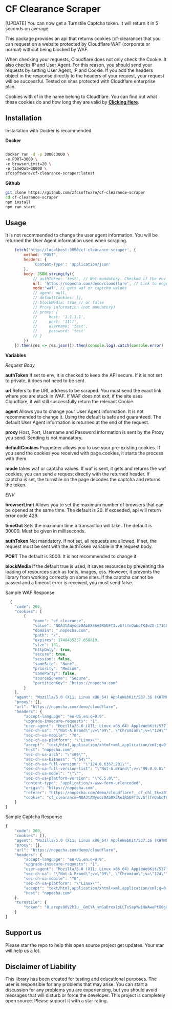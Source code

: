 # CF Clearance Scraper

[UPDATE] You can now get a Turnstile Captcha token. It will return it in 5 seconds on average.

This package provides an api that returns cookies (cf-clearance) that you can request on a website protected by Cloudflare WAF (corporate or normal) without being blocked by WAF.

When checking your requests, Cloudflare does not only check the Cookie. It also checks IP and User Agent. For this reason, you should send your requests by setting User Agent, IP and Cookie. If you add the headers object in the response directly to the headers of your request, your request will be successful. Tested on sites protected with Cloudflare enterprise plan.

Cookies with cf in the name belong to Cloudflare. You can find out what these cookies do and how long they are valid by **[Clicking Here](https://developers.cloudflare.com/fundamentals/reference/policies-compliances/cloudflare-cookies/)**.

## Installation

Installation with Docker is recommended.

**Docker**

```bash

docker run -d -p 3000:3000 \
-e PORT=3000 \
-e browserLimit=20 \
-e timeOut=30000 \
zfcsoftware/cf-clearance-scraper:latest

```
**Github**

```bash
git clone https://github.com/zfcsoftware/cf-clearance-scraper
cd cf-clearance-scraper
npm install
npm run start
```

## Usage

It is not recommended to change the user agent information. You will be returned the User Agent information used when scraping.

```js
    fetch('http://localhost:3000/cf-clearance-scraper', {
        method: 'POST',
        headers: {
            'Content-Type': 'application/json'
        },
        body: JSON.stringify({
            // authToken: 'test', // Not mandatory. Checked if the env variable is set.
            url: 'https://nopecha.com/demo/cloudflare', // Link to engrave
            mode:"waf", // gets waf or captcha values
            // agent: null,
            // defaultCookies: [],
            // blockMedia: true // or false
            // Proxy information (not mandatory)
            // proxy: {
            //     host: '1.1.1.1',
            //     port: '1111',
            //     username: 'test',
            //     password: 'test'
            // }
        })
    }).then(res => res.json()).then(console.log).catch(console.error)
```

**Variables**

*Request Body*

**authToken** If set to env, it is checked to keep the API secure. If it is not set to private, it does not need to be sent.

**url** Refers to the URL address to be scraped. You must send the exact link where you are stuck in WAF. If WAF does not exit, if the site uses Cloudflare, it will still successfully return the relevant Cookie.

**agent** Allows you to change your User Agent information. It is not recommended to change it. Using the default is safe and guaranteed. The default User Agent information is returned at the end of the request.

**proxy** Host, Port, Username and Password information is sent by the Proxy you send. Sending is not mandatory.

**defaultCookies** Puppeteer allows you to use your pre-existing cookies. If you send the cookies you received with page.cookies, it starts the process with them.

**mode** takes waf or captcha values. If waf is sent, it gets and returns the waf cookies, you can send a request directly with the returned header. If captcha is set, the turnstile on the page decodes the captcha and returns the token.

*ENV*

**browserLimit** Allows you to set the maximum number of browsers that can be opened at the same time. The default is 20. If exceeded, api will return error code 429.

**timeOut** Sets the maximum time a transaction will take. The default is 30000. Must be given in milliseconds.

**authToken** Not mandatory. If not set, all requests are allowed. If set, the request must be sent with the authToken variable in the request body.

**PORT** The default is 3000. It is not recommended to change it.

**blockMedia** If the default true is used, it saves resources by preventing the loading of resources such as fonts, images, css. However, it prevents the library from working correctly on some sites. If the captcha cannot be passed and a timeout error is received, you must send false.

Sample WAF Response

```js
  {
    "code": 200,
    "cookies": [
        {
            "name": "cf_clearance",
            "value": "NOA3tAWyodzOAb8X3Ae3R5UFTIvvGflfnQaboTKJwZ8-1716899254-1.0.1.1-x18bw9OFEDYSLDNSXZY3E9huAowzZXX0qhd3n7_PnwsqtVSJi6JII7DZ_sBXVpS1drLeAOhaUIbMDYq4vbkBnA",
            "domain": ".nopecha.com",
            "path": "/",
            "expires": 1748435257.058819,
            "size": 161,
            "httpOnly": true,
            "secure": true,
            "session": false,
            "sameSite": "None",
            "priority": "Medium",
            "sameParty": false,
            "sourceScheme": "Secure",
            "partitionKey": "https://nopecha.com"
        }
    ],
    "agent": "Mozilla/5.0 (X11; Linux x86_64) AppleWebKit/537.36 (KHTML, like Gecko) Chrome/124.0.0.0 Safari/537.36",
    "proxy": {},
    "url": "https://nopecha.com/demo/cloudflare",
    "headers": {
        "accept-language": "en-US,en;q=0.9",
        "upgrade-insecure-requests": "1",
        "user-agent": "Mozilla/5.0 (X11; Linux x86_64) AppleWebKit/537.36 (KHTML, like Gecko) Chrome/124.0.0.0 Safari/537.36",
        "sec-ch-ua": "\"Not-A.Brand\";v=\"99\", \"Chromium\";v=\"124\"",
        "sec-ch-ua-mobile": "?0",
        "sec-ch-ua-platform": "\"Linux\"",
        "accept": "text/html,application/xhtml+xml,application/xml;q=0.9,image/avif,image/webp,image/apng,*/*;q=0.8,application/signed-exchange;v=b3;q=0.7",
        "host": "nopecha.com",
        "sec-ch-ua-arch": "\"x86\"",
        "sec-ch-ua-bitness": "\"64\"",
        "sec-ch-ua-full-version": "\"124.0.6367.201\"",
        "sec-ch-ua-full-version-list": "\"Not-A.Brand\";v=\"99.0.0.0\", \"Chromium\";v=\"124.0.6367.201\"",
        "sec-ch-ua-model": "\"\"",
        "sec-ch-ua-platform-version": "\"6.5.0\"",
        "content-type": "application/x-www-form-urlencoded",
        "origin": "https://nopecha.com",
        "referer": "https://nopecha.com/demo/cloudflare?__cf_chl_tk=zBTFi8_2iwW24b49NbcAZtppcSPfJhNgEqt31K4DpbM-1716899254-0.0.1.1-1365",
        "cookie": "cf_clearance=NOA3tAWyodzOAb8X3Ae3R5UFTIvvGflfnQaboTKJwZ8-1716899254-1.0.1.1-x18bw9OFEDYSLDNSXZY3E9huAowzZXX0qhd3n7_PnwsqtVSJi6JII7DZ_sBXVpS1drLeAOhaUIbMDYq4vbkBnA"
    }
}
```

Sample Captcha Response

```js
{
    "code": 200,
    "cookies": [],
    "agent": "Mozilla/5.0 (X11; Linux x86_64) AppleWebKit/537.36 (KHTML, like Gecko) Chrome/124.0.0.0 Safari/537.36",
    "proxy": {},
    "url": "https://nopecha.com/demo/cloudflare",
    "headers": {
        "accept-language": "en-US,en;q=0.9",
        "upgrade-insecure-requests": "1",
        "user-agent": "Mozilla/5.0 (X11; Linux x86_64) AppleWebKit/537.36 (KHTML, like Gecko) Chrome/124.0.0.0 Safari/537.36",
        "sec-ch-ua": "\"Not-A.Brand\";v=\"99\", \"Chromium\";v=\"124\"",
        "sec-ch-ua-mobile": "?0",
        "sec-ch-ua-platform": "\"Linux\"",
        "accept": "text/html,application/xhtml+xml,application/xml;q=0.9,image/avif,image/webp,image/apng,*/*;q=0.8,application/signed-exchange;v=b3;q=0.7",
        "host": "nopecha.com"
    },
    "turnstile": {
        "token": "0.arxps90V2kIu__GmCYA_vnGaDrxxlpLLTxSapYw1HWAwePtX0gUiuI6x-04vg-h2GO0UTGfaBAFFlEvaKK2N-I8iFnWdXuMiwNDxdVI9HfOViAHdQyXo0SPXX_JjyKFzPMZC1ITEPrrgamRreQJYcqDFziyHguLgNAG_gIxGHyH14sOH9C-4s5MP0PGyxOZ2lIu-HTfSCWNPKsDp2XXU86fg8dpNsEAr-iZKvfeIDCFiDHJMAxCIbUHSECmuI6OvNbnThgrLBmXPoKeeXaFSsca2uAuifgREIOqkYiu01Z1taqkbHi5XPOkzGDPV9j28gfgA4Kw9toDw1LRLOCXMlA3UlLDGdCWczzB1heL2k9TjktFOY_IuXatphuDb25BEtt8IkX6f5nD8510hSiW1AaT19tgg8lJX9NOFEbRzpzp5VM5wzwhuNXuVWz0rWDDR.T1e1PogmtR4GZuk3nFmsXw.c6e5f9f47a81c53accd6ae5ad1761be39d3bcc566304fef659d96a56c329e719"
    }
}
```

## Support us

Please star the repo to help this open source project get updates. Your star will help us a lot.

## Disclaimer of Liability

This library has been created for testing and educational purposes. The user is responsible for any problems that may arise. You can start a discussion for any problems you are experiencing, but you should avoid messages that will disturb or force the developer. This project is completely open source. Please support it with a star rating.
